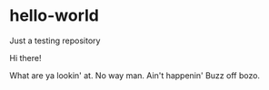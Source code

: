 # hello-world
Just a testing repository

Hi there!

What are ya lookin' at. No way man. Ain't happenin'
Buzz off bozo.
